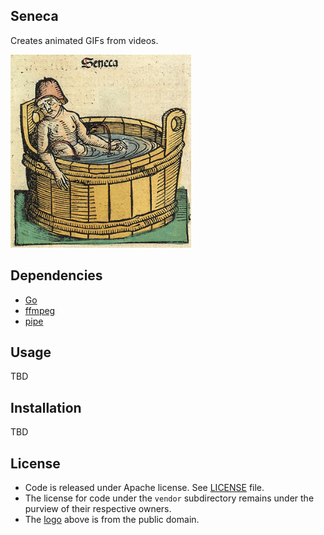 ## Seneca 

Creates animated GIFs from videos.

<img src="logo.png" width="289" height="309" alt="seneca animated gif logo"/>

## Dependencies

* [Go](http://golang.org/)
* [ffmpeg](http://www.ffmpeg.org/)
* [pipe](http://labix.org/pipe)

## Usage

TBD

## Installation

TBD

## License

* Code is released under Apache license. See [LICENSE][license] file.
* The license for code under the `vendor` subdirectory remains under the purview of their respective owners.
* The [logo](http://commons.wikimedia.org/wiki/File:Nuremberg_chronicles_f_105r_1.png) above is from the public domain.


[license]: https://github.com/javouhey/seneca/blob/master/LICENSE
